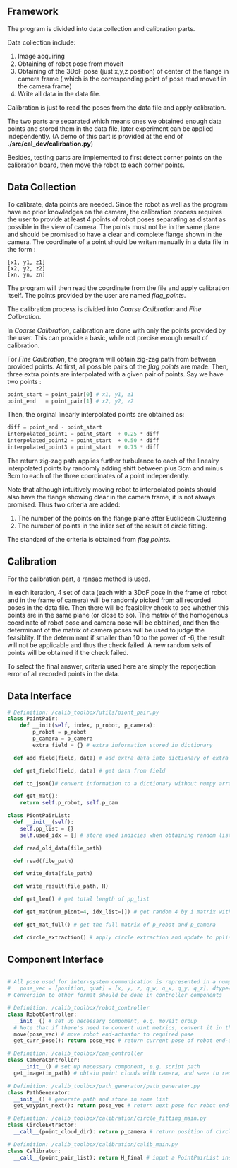 ## Framework

The program is divided into data collection and calibration parts.

Data collection include:

1. Image acquiring
2. Obtaining of robot pose from moveit
3. Obtaining of the 3DoF pose (just x,y,z position)  of center of the flange in camera frame ( which is the corresponding point of pose read moveit in the camera frame)
4. Write all data in the data file.

Calibration is just to read the poses from the data file and apply calibration.

 The two parts are separated which means ones we obtained enough data points and stored them in the data file, later experiment can be applied independently. (A demo of this part is provided at the end of **./src/cal_dev/calirbation.py**)

Besides, testing parts are implemented to first detect corner points on the calibration board, then move the robot to each corner points.

## Data Collection

To calibrate, data points are needed. Since the robot as well as the program have no prior knowledges on the camera, the calibration process requires the user to provide at least 4 points of robot poses separating as distant as possible in the view of camera.  The points must not be in the same plane and should be promised to have a clear and complete flange shown in the camera. The coordinate of a point should be writen manually in a data file in the form :

```
[x1, y1, z1]
[x2, y2, z2]
[xn, yn, zn]
```

The program will then read the coordinate from the file and apply calibration itself. The points provided by the user are named *flag_points*.

 The calibration process is divided into *Coarse Calibration* and *Fine Calibration*.



In *Coarse Calibration*, calibration are done with only the points provided by the user. This can provide a basic, while not precise enough result of calibration.  



For *Fine Calibration*, the program will obtain zig-zag path from between provided points. At first, all possible pairs of the *flag points* are made. Then, three extra points are interpolated with a given pair of points. Say we have two points :

```python
point_start = point_pair[0] # x1, y1, z1
point_end   = point_pair[1] # x2, y2, z2
```

Then, the orginal linearly interpolated points are obtained as:

```python
diff = point_end - point_start
interpolated_point1 = point_start  + 0.25 * diff
interpolated_point2 = point_start  + 0.50 * diff
interpolated_point3 = point_start  + 0.75 * diff
```

The return zig-zag path applies further turbulance to each of the linealry interpolated points by randomly adding shift between plus 3cm and minus 3cm to each of the three coordinates of a point independently.

Note that although intuitively moving robot to interpolated points should also have the flange showing clear in the camera frame, it is not always promised. Thus two criteria are added:

1. The number of the points on the flange plane after Euclidean Clustering
2. The number of points in the inlier set of the result of circle fitting.

The standard of the criteria is obtained from *flag points*.



## Calibration

For the calibration part, a ransac method is used.

In each iteration, 4 set of data (each with a 3DoF pose in the frame of robot and in the frame of camera) will be randomly picked from all recorded poses in the data file. Then there will be feasiblity check to see whether this points are in the same plane (or close to so). The matrix of the homogenous coordinate of robot pose and camera pose will be obtained, and then the determinant of the matrix of camera poses will be used to judge the feasiblity. If the determinant if smaller than 10 to the power of -6, the result will not be applicable and thus the check failed. A new random sets of points will be obtained if the check failed.

To select the final answer, criteria used here are simply the reporjection error of all recorded points in the data.

## Data Interface

```python
# Definition: /calib_toolbox/utils/piont_pair.py
class PointPair:
	def __init(self, index, p_robot, p_camera):
		p_robot = p_robot
		p_camera = p_camera
		extra_field = {} # extra information stored in dictionary

  def add_field(field, data) # add extra data into dictionary of extra_field

  def get_field(field, data) # get data from field

  def to_json()# convert information to a dictionary without numpy array

  def get_mat():
    return self.p_robot, self.p_cam

class PiontPairList:
  def __init__(self):
    self.pp_list = {}
    self.used_idx = [] # store used indicies when obtaining random list

  def read_old_data(file_path)

  def read(file_path)

  def write_data(file_path)

  def write_result(file_path, H)

  def get_len() # get total length of pp_list

  def get_mat(num_piont=4, idx_list=[]) # get random 4 by i matrix with required num_point or get 4 by i matrix with required index

  def get_mat_full() # get the full matrix of p_robot and p_camera

  def circle_extraction() # apply circle extraction and update to pplist
```

## Component Interface

```python

# All pose used for inter-system communication is represented in a numpy array:
# 	pose_vec = [position, quat] = [x, y, z, q_w, q_x, q_y, q_z], dtype=np.array
# Conversion to other format should be done in controller components

# Definition: /calib_toolbox/robot_controller
class RobotController:
  __init__() # set up necessary compoment, e.g. moveit group
  # Note that if there's need to convert uint metrics, convert it in the implementation of move() and get_curr_pose
  move(pose_vec) # move robot end-actuator to required pose
  get_curr_pose(): return pose_vec # return current pose of robot end-actuator

# Definition: /calib_toolbox/cam_controller
class CameraController:
	__init__() # set up necessary component, e.g. script path
  get_image(im_path) # obtain point clouds with camera, and save to required path

# Definition: /calib_toolbox/path_generator/path_generator.py
class PathGenerator:
  __init__() # generate path and store in some list
  get_waypint_next(): return pose_vec # return next pose for robot end-actuator, return empty numpy array if reaches the end of path

# Definition: /calib_toolbox/calibration/circle_fitting_main.py
class CircleExtractor:
  __call__(point_cloud_dir): return p_camera # return position of circle extracted if sucess, return empty numpy array if fails

# Definition: /calib_toolbox/calibration/calib_main.py
class Calibrator:
  __call__(point_pair_list): return H_final # input a PointPairList instance, return 4 by 4 H matrix in numpy array
```
